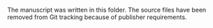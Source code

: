 The manuscript was written in this folder. The source files have been removed
from Git tracking because of publisher requirements.

